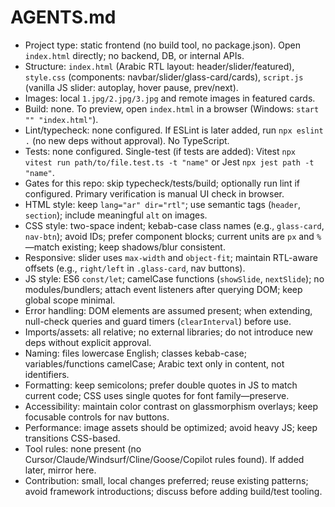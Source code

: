 # AGENTS.md

- Project type: static frontend (no build tool, no package.json). Open `index.html` directly; no backend, DB, or internal APIs.
- Structure: `index.html` (Arabic RTL layout: header/slider/featured), `style.css` (components: navbar/slider/glass-card/cards), `script.js` (vanilla JS slider: autoplay, hover pause, prev/next).
- Images: local `1.jpg/2.jpg/3.jpg` and remote images in featured cards.
- Build: none. To preview, open `index.html` in a browser (Windows: `start "" "index.html"`).
- Lint/typecheck: none configured. If ESLint is later added, run `npx eslint .` (no new deps without approval). No TypeScript.
- Tests: none configured. Single-test (if tests are added): Vitest `npx vitest run path/to/file.test.ts -t "name"` or Jest `npx jest path -t "name"`.
- Gates for this repo: skip typecheck/tests/build; optionally run lint if configured. Primary verification is manual UI check in browser.
- HTML style: keep `lang="ar" dir="rtl"`; use semantic tags (`header`, `section`); include meaningful `alt` on images.
- CSS style: two-space indent; kebab-case class names (e.g., `glass-card`, `nav-btn`); avoid IDs; prefer component blocks; current units are `px` and `%`—match existing; keep shadows/blur consistent.
- Responsive: slider uses `max-width` and `object-fit`; maintain RTL-aware offsets (e.g., `right/left` in `.glass-card`, nav buttons).
- JS style: ES6 `const/let`; camelCase functions (`showSlide`, `nextSlide`); no modules/bundlers; attach event listeners after querying DOM; keep global scope minimal.
- Error handling: DOM elements are assumed present; when extending, null-check queries and guard timers (`clearInterval`) before use.
- Imports/assets: all relative; no external libraries; do not introduce new deps without explicit approval.
- Naming: files lowercase English; classes kebab-case; variables/functions camelCase; Arabic text only in content, not identifiers.
- Formatting: keep semicolons; prefer double quotes in JS to match current code; CSS uses single quotes for font family—preserve.
- Accessibility: maintain color contrast on glassmorphism overlays; keep focusable controls for nav buttons.
- Performance: image assets should be optimized; avoid heavy JS; keep transitions CSS-based.
- Tool rules: none present (no Cursor/Claude/Windsurf/Cline/Goose/Copilot rules found). If added later, mirror here.
- Contribution: small, local changes preferred; reuse existing patterns; avoid framework introductions; discuss before adding build/test tooling.
